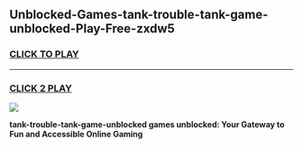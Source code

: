 
## Unblocked-Games-tank-trouble-tank-game-unblocked-Play-Free-zxdw5
<h3>
<a href="https://premium76.site?title=tank-trouble-tank-game-unblocked&ref=10A">CLICK TO PLAY</a></h3>
<hr>

<h3>
<a href="https://premium76.site?title=tank-trouble-tank-game-unblocked&ref=10A">CLICK 2 PLAY</a>
  
</h3>

<a href="https://premium76.site?title=tank-trouble-tank-game-unblocked&ref=10A"><img src="https://clearcache.store/games.png"></a>


**tank-trouble-tank-game-unblocked games unblocked: Your Gateway to Fun and Accessible Online Gaming**
